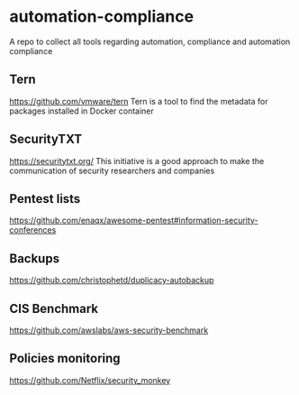 # automation-compliance
A repo to collect all tools regarding automation, compliance and automation compliance


## Tern
https://github.com/vmware/tern
Tern is a tool to find the metadata for packages installed in Docker container

## SecurityTXT
https://securitytxt.org/
This initiative is a good approach to make the communication of security researchers and companies

## Pentest lists
https://github.com/enaqx/awesome-pentest#information-security-conferences

## Backups
https://github.com/christophetd/duplicacy-autobackup

## CIS Benchmark
https://github.com/awslabs/aws-security-benchmark

## Policies monitoring
https://github.com/Netflix/security_monkey
